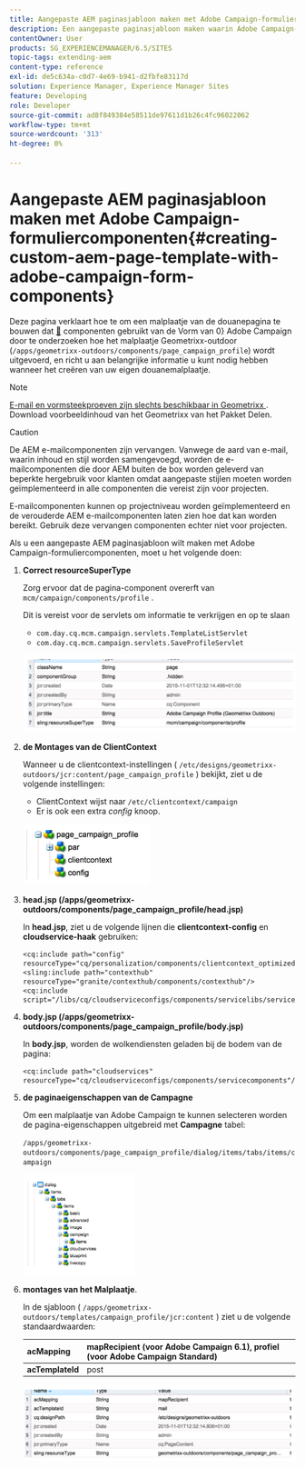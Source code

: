```yaml
---
title: Aangepaste AEM paginasjabloon maken met Adobe Campaign-formuliercomponenten
description: Een aangepaste paginasjabloon maken waarin Adobe Campaign-formuliercomponenten worden gebruikt
contentOwner: User
products: SG_EXPERIENCEMANAGER/6.5/SITES
topic-tags: extending-aem
content-type: reference
exl-id: de5c634a-c0d7-4e69-b941-d2fbfe83117d
solution: Experience Manager, Experience Manager Sites
feature: Developing
role: Developer
source-git-commit: ad8f849384e58511de97611d1b26c4fc96022062
workflow-type: tm+mt
source-wordcount: '313'
ht-degree: 0%

---
```


# Aangepaste AEM paginasjabloon maken met Adobe Campaign-formuliercomponenten{#creating-custom-aem-page-template-with-adobe-campaign-form-components}

Deze pagina verklaart hoe te om een malplaatje van de douanepagina te bouwen dat [&#128279;](/help/sites-authoring/adobe-campaign-components.md) componenten gebruikt van de Vorm van 0&rbrace; Adobe Campaign door te onderzoeken hoe het malplaatje Geometrixx-outdoor (`/apps/geometrixx-outdoors/components/page_campaign_profile`) wordt uitgevoerd, en richt u aan belangrijke informatie u kunt nodig hebben wanneer het creëren van uw eigen douanemalplaatje.

>[!NOTE]
>
>[ E-mail en vormsteekproeven zijn slechts beschikbaar in Geometrixx ](/help/sites-developing/we-retail.md). Download voorbeeldinhoud van het Geometrixx van het Pakket Delen.

>[!CAUTION]
>
>De AEM e-mailcomponenten zijn vervangen. Vanwege de aard van e-mail, waarin inhoud en stijl worden samengevoegd, worden de e-mailcomponenten die door AEM buiten de box worden geleverd van beperkte hergebruik voor klanten omdat aangepaste stijlen moeten worden geïmplementeerd in alle componenten die vereist zijn voor projecten.
>
>E-mailcomponenten kunnen op projectniveau worden geïmplementeerd en de verouderde AEM e-mailcomponenten laten zien hoe dat kan worden bereikt. Gebruik deze vervangen componenten echter niet voor projecten.


Als u een aangepaste AEM paginasjabloon wilt maken met Adobe Campaign-formuliercomponenten, moet u het volgende doen:

1. **Correct resourceSuperType**

   Zorg ervoor dat de pagina-component overerft van `mcm/campaign/components/profile` .

   Dit is vereist voor de servlets om informatie te verkrijgen en op te slaan

   * `com.day.cq.mcm.campaign.servlets.TemplateListServlet`
   * `com.day.cq.mcm.campaign.servlets.SaveProfileServlet`

   ![ chlimage_1-201 ](assets/chlimage_1-201.png)

1. **de Montages van de ClientContext**

   Wanneer u de clientcontext-instellingen ( `/etc/designs/geometrixx-outdoors/jcr:content/page_campaign_profile` ) bekijkt, ziet u de volgende instellingen:

   * ClientContext wijst naar `/etc/clientcontext/campaign`
   * Er is ook een extra *config* knoop.

   ![ chlimage_1-202 ](assets/chlimage_1-202.png)

1. **head.jsp (/apps/geometrixx-outdoors/components/page_campaign_profile/head.jsp)**

   In **head.jsp**, ziet u de volgende lijnen die **clientcontext-config** en **cloudservice-haak** gebruiken:

   ```
   <cq:include path="config" resourceType="cq/personalization/components/clientcontext_optimized/config"/>
   <sling:include path="contexthub" resourceType="granite/contexthub/components/contexthub"/>
   <cq:include script="/libs/cq/cloudserviceconfigs/components/servicelibs/servicelibs.jsp"/>
   ```

1. **body.jsp (/apps/geometrixx-outdoors/components/page_campaign_profile/body.jsp)**

   In **body.jsp**, worden de wolkendiensten geladen bij de bodem van de pagina:

   ```
   <cq:include path="cloudservices" resourceType="cq/cloudserviceconfigs/components/servicecomponents"/>
   ```

1. **de paginaeigenschappen van de Campagne**

   Om een malplaatje van Adobe Campaign te kunnen selecteren worden de pagina-eigenschappen uitgebreid met **Campagne** tabel:

   `/apps/geometrixx-outdoors/components/page_campaign_profile/dialog/items/tabs/items/campaign`

   ![ chlimage_1-203 ](assets/chlimage_1-203.png)

1. **montages van het Malplaatje**.

   In de sjabloon ( `/apps/geometrixx-outdoors/templates/campaign_profile/jcr:content` ) ziet u de volgende standaardwaarden:

   | **acMapping** | mapRecipient (voor Adobe Campaign 6.1), profiel (voor Adobe Campaign Standard) |
   |---|---|
   | **acTemplateId** | post |

   ![ chlimage_1-204 ](assets/chlimage_1-204.png)
